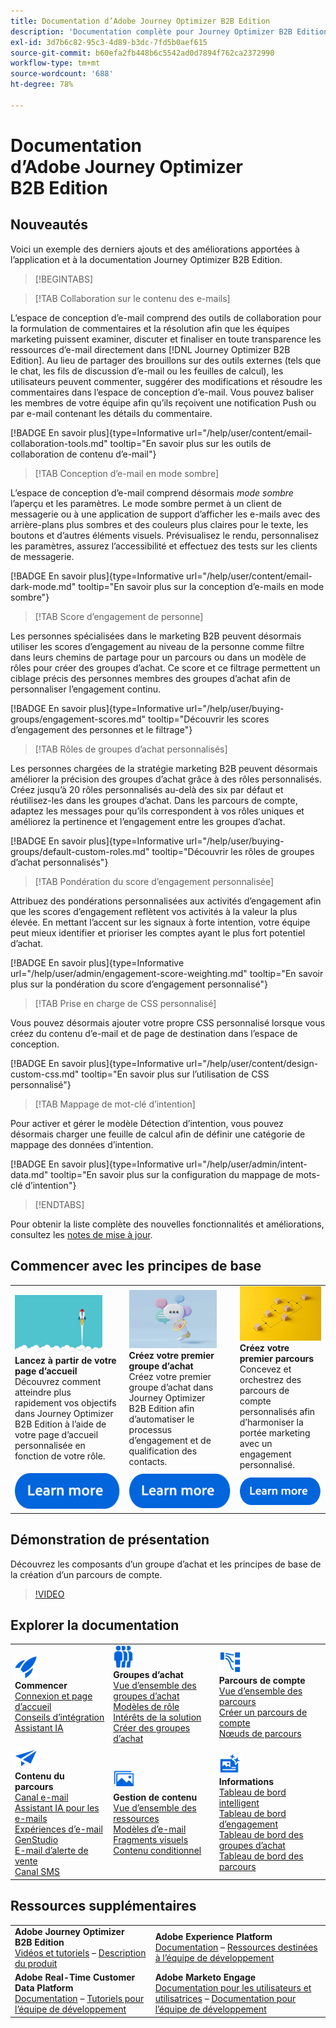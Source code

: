 ```yaml
---
title: Documentation d’Adobe Journey Optimizer B2B Edition
description: 'Documentation complète pour Journey Optimizer B2B Edition : explorez les ressources disponibles pour l’intégration, la création de groupes d’achat, la conception de parcours de compte et la gestion de contenu.'
exl-id: 3d7b6c82-95c3-4d89-b3dc-7fd5b0aef615
source-git-commit: b60efa2fb448b6c5542ad0d7894f762ca2372990
workflow-type: tm+mt
source-wordcount: '688'
ht-degree: 78%

---
```


# Documentation d’Adobe Journey Optimizer B2B Edition

## Nouveautés

Voici un exemple des derniers ajouts et des améliorations apportées à l’application et à la documentation Journey Optimizer B2B Edition.

>[!BEGINTABS]

>[!TAB Collaboration sur le contenu des e-mails]

L’espace de conception d’e-mail comprend des outils de collaboration pour la formulation de commentaires et la résolution afin que les équipes marketing puissent examiner, discuter et finaliser en toute transparence les ressources d’e-mail directement dans [!DNL Journey Optimizer B2B Edition]. Au lieu de partager des brouillons sur des outils externes (tels que le chat, les fils de discussion d’e-mail ou les feuilles de calcul), les utilisateurs peuvent commenter, suggérer des modifications et résoudre les commentaires dans l’espace de conception d’e-mail. Vous pouvez baliser les membres de votre équipe afin qu’ils reçoivent une notification Push ou par e-mail contenant les détails du commentaire.

[!BADGE En savoir plus]{type=Informative url="/help/user/content/email-collaboration-tools.md" tooltip="En savoir plus sur les outils de collaboration de contenu d’e-mail"}

>[!TAB Conception d’e-mail en mode sombre]

L’espace de conception d’e-mail comprend désormais _mode sombre_ l’aperçu et les paramètres. Le mode sombre permet à un client de messagerie ou à une application de support d’afficher les e-mails avec des arrière-plans plus sombres et des couleurs plus claires pour le texte, les boutons et d’autres éléments visuels. Prévisualisez le rendu, personnalisez les paramètres, assurez l’accessibilité et effectuez des tests sur les clients de messagerie.

[!BADGE En savoir plus]{type=Informative url="/help/user/content/email-dark-mode.md" tooltip="En savoir plus sur la conception d’e-mails en mode sombre"}

>[!TAB Score d’engagement de personne]

Les personnes spécialisées dans le marketing B2B peuvent désormais utiliser les scores d’engagement au niveau de la personne comme filtre dans leurs chemins de partage pour un parcours ou dans un modèle de rôles pour créer des groupes d’achat. Ce score et ce filtrage permettent un ciblage précis des personnes membres des groupes d’achat afin de personnaliser l’engagement continu.

[!BADGE En savoir plus]{type=Informative url="/help/user/buying-groups/engagement-scores.md" tooltip="Découvrir les scores d’engagement des personnes et le filtrage"}

>[!TAB Rôles de groupes d’achat personnalisés]

Les personnes chargées de la stratégie marketing B2B peuvent désormais améliorer la précision des groupes d’achat grâce à des rôles personnalisés. Créez jusqu’à 20 rôles personnalisés au-delà des six par défaut et réutilisez-les dans les groupes d’achat. Dans les parcours de compte, adaptez les messages pour qu’ils correspondent à vos rôles uniques et améliorez la pertinence et l’engagement entre les groupes d’achat.

[!BADGE En savoir plus]{type=Informative url="/help/user/buying-groups/default-custom-roles.md" tooltip="Découvrir les rôles de groupes d’achat personnalisés"}

>[!TAB Pondération du score d’engagement personnalisée]

Attribuez des pondérations personnalisées aux activités d’engagement afin que les scores d’engagement reflètent vos activités à la valeur la plus élevée. En mettant l’accent sur les signaux à forte intention, votre équipe peut mieux identifier et prioriser les comptes ayant le plus fort potentiel d’achat.

[!BADGE En savoir plus]{type=Informative url="/help/user/admin/engagement-score-weighting.md" tooltip="En savoir plus sur la pondération du score d’engagement personnalisé"}

>[!TAB Prise en charge de CSS personnalisé]

Vous pouvez désormais ajouter votre propre CSS personnalisé lorsque vous créez du contenu d’e-mail et de page de destination dans l’espace de conception.

[!BADGE En savoir plus]{type=Informative url="/help/user/content/design-custom-css.md" tooltip="En savoir plus sur l’utilisation de CSS personnalisé"}

>[!TAB Mappage de mot-clé d’intention]

Pour activer et gérer le modèle Détection d’intention, vous pouvez désormais charger une feuille de calcul afin de définir une catégorie de mappage des données d’intention.

[!BADGE En savoir plus]{type=Informative url="/help/user/admin/intent-data.md" tooltip="En savoir plus sur la configuration du mappage de mots-clé d’intention"}

>[!ENDTABS]

Pour obtenir la liste complète des nouvelles fonctionnalités et améliorations, consultez les [notes de mise à jour](../user/release-notes/release-notes.md). <!-- Stay up-to-date with the latest changes in our documentation by visiting the [documentation updates page](using/rn/documentation-updates.md).-->

## Commencer avec les principes de base

<table style="table-layout:fixed">
  <tr style="border: 0;">
    <td>
    <a href="home-page.md"><img width="140px" src="./assets/launch.png" alt="Lancement de l’utilisation des produits"></a>
    <div><strong>Lancez à partir de votre page d’accueil</strong><br/>Découvrez comment atteindre plus rapidement vos objectifs dans Journey Optimizer B2B Edition à l’aide de votre page d’accueil personnalisée en fonction de votre rôle.</div>
    </td>
      <td>
    <a href="buying-groups/buying-groups-overview.md"><img width="140px" src="./assets/communication.png" alt="Groupes d’achat"></a>
    <div><strong>Créez votre premier groupe d’achat</strong><br/>Créez votre premier groupe d’achat dans Journey Optimizer B2B Edition afin d’automatiser le processus d’engagement et de qualification des contacts.</div>
    </td>
    <td>
    <a href="journeys/journey-overview.md"><img width="140px" src="./assets/flow.png" alt="Parcours de compte"></a>
    <div><strong>Créez votre premier parcours</strong><br/>Concevez et orchestrez des parcours de compte personnalisés afin d’harmoniser la portée marketing avec un engagement personnalisé. 
    </div>
    </td>
  </tr>
  <tr style="border: 0;">
    <td align="center"><a href="home-page.md"><img src="../assets/learn-more.svg" alt="En savoir plus"></a></td>
    <td align="center"><a href="buying-groups/buying-groups-overview.md"><img src="../assets/learn-more.svg" alt="En savoir plus"></a></td>
    <td align="center"><a href="journeys/journey-overview.md"><img src="../assets/learn-more.svg" alt="En savoir plus"></a></td>
    </tr>
</table>

## Démonstration de présentation

Découvrez les composants d’un groupe d’achat et les principes de base de la création d’un parcours de compte.

>[!VIDEO](https://video.tv.adobe.com/v/3432054?quality=12)

## Explorer la documentation

<table style="table-layout:auto">
  <tr style="border: 0;">
    <td>
      <img src="../assets/do-not-localize/icon-quick-start.svg" width="35px" alt="Commencer"><br/>
<strong>Commencer</strong><br/><a href="home-page.md">Connexion et page d’accueil</a><br/><a href="./start/get-started.md">Conseils d’intégration</a> <br/><a href="./ai-assistant/ai-assistant-overview.md">Assistant IA</a>
    </td>
    <!--
    <td>
      <img src="../assets/do-not-localize/icon-configure.svg" width="35px"><br/>
      <strong>Configuration<br/>administration</strong><br/><a href="using/configuration/channel-surfaces.md">Channel surfaces</a> - <a href="using/configuration/about-data-sources-events-actions.md">Configure journeys</a>  - <a href="using/administration/permissions-overview.md">Access control</a> - <a href="using/administration/sandboxes.md">Sandboxes management</a>
    </td> -->
    <td>
      <img src="../assets/do-not-localize/icon_audience.svg" width="35px" alt="Groupes d’achat"><br/>
      <strong>Groupes d’achat</strong><br/><a href="./buying-groups/buying-groups-overview.md">Vue d’ensemble des groupes d’achat</a><br/><a href="./buying-groups/buying-groups-role-templates.md">Modèles de rôle</a><br/><a href="./buying-groups/solution-interests.md">Intérêts de la solution</a><br/><a href="./buying-groups/buying-groups-create.md">Créer des groupes d’achat</a>
    </td>
    <td>
      <img src="../assets/do-not-localize/icon-paths.svg" width="35px" alt="Parcours de compte"><br/>
<strong>Parcours de compte</strong><br/><a href="./journeys/journey-overview.md">Vue d’ensemble des parcours</a><br/><a href="./journeys/journey-overview.md#create-an-account-journey">Créer un parcours de compte</a><br/><a href="./journeys/journey-nodes.md">Nœuds de parcours</a>
    </td>
  </tr>
  <tr style="border: 0;">
    <td>
      <img src="../assets/do-not-localize/icon-campaign.svg" width="35px" alt="Contenu de parcours"><br/>
<strong>Contenu du parcours</strong><br/><a href="./content/add-email.md">Canal e-mail</a><br/><a href="./content/ai-assistant-emails.md">Assistant IA pour les e-mails</a><br/><a href="./content/genstudio-email-workflow.md">Expériences d’e-mail GenStudio</a><br/><a href="./content/sales-alert-email.md">E-mail d’alerte de vente</a><br/><a href="./content/sms-authoring.md">Canal SMS</a>
    </td>
        <td>
      <img src="../assets/do-not-localize/icon_assets.svg" width="35px" alt="Gestion de contenu"><br/>
      <strong>Gestion de contenu</strong><br/><a href="./content/assets-overview.md">Vue d’ensemble des ressources</a><br/><a href="./content/email-templates.md">Modèles d’e-mail</a><br/><a href="./content/fragments.md">Fragments visuels</a><br/><a href="./content/conditional-content.md">Contenu conditionnel</a>
    </td>
    <td>
      <img src="../assets/do-not-localize/icon-offer.svg" width="35px" alt="Informations et tableaux de bord"><br/>
      <strong>Informations</strong><br/><a href="./dashboards/intelligent-dashboard.md">Tableau de bord intelligent</a><br/><a href="./dashboards/engagement-dashboard.md">Tableau de bord d’engagement</a><br/><a href="./dashboards/buying-groups-dashboard.md">Tableau de bord des groupes d’achat</a><br/><a href="./dashboards/journeys-dashboard.md">Tableau de bord des parcours</a>
    </td>

</tr>
</table>

## Ressources supplémentaires

<table style="table-layout:fixed"><tr style="border: 0;">
<tr><td><strong>Adobe Journey Optimizer B2B Edition</strong><br/>
<a href="https://experienceleague.adobe.com/fr/docs/journey-optimizer-b2b-learn/tutorials/overview" target="_blank">Vidéos et tutoriels</a> – <a href="https://helpx.adobe.com/legal/product-descriptions/adobe-journey-optimizer-b2b.html" target="_blank">Description du produit</a> <!-- - <a href="https://www.adobe.com/content/dam/cc/en/security/pdfs/AJO_SecurityOverview.pdf" target="_blank">Security overview (PDF)</a> - <a href="https://developer.adobe.com/journey-optimizer-apis/" target="_blank">APIs reference</a> - <a href="https://experienceleague.adobe.com/tools/ajo-schemas/schema-dictionary.html" target="_blank">Journey Optimizer Schema Dictionary</a> -->
</td>
<td><strong>Adobe Experience Platform</strong><br/>
<a href="https://experienceleague.adobe.com/fr/docs/experience-platform/landing/home" target="_blank">Documentation</a> – <a href="https://business.adobe.com/fr/products/experience-platform/documentation-and-developer-resources.html" target="_blank">Ressources destinées à l’équipe de développement</a>
</td></tr>
<tr><td><strong>Adobe Real-Time Customer Data Platform</strong><br/>
<a href="https://experienceleague.adobe.com/fr/docs/experience-platform/rtcdp/home" target="_blank">Documentation</a> – <a href="https://experienceleague.adobe.com/fr/docs/platform-learn/getting-started-for-data-architects-and-data-engineers/overview" target="_blank">Tutoriels pour l’équipe de développement</a>
</td><td><strong>Adobe Marketo Engage</strong><br/>
<a href="https://experienceleague.adobe.com/fr/docs/marketo/using/home" target="_blank">Documentation pour les utilisateurs et utilisatrices</a> – <a href="https://experienceleague.adobe.com/fr/docs/marketo-developer/marketo/home" target="_blank">Documentation pour l’équipe de développement</a>
</td>
</tr></table>

